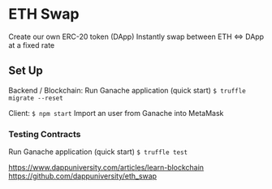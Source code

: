 # ETH Swap

Create our own ERC-20 token (DApp)
Instantly swap between ETH <=> DApp at a fixed rate

## Set Up

Backend / Blockchain:
Run Ganache application (quick start)
`$ truffle migrate --reset`

Client:
`$ npm start`
Import an user from Ganache into MetaMask

### Testing Contracts

Run Ganache application (quick start)
`$ truffle test`

https://www.dappuniversity.com/articles/learn-blockchain
https://github.com/dappuniversity/eth_swap
